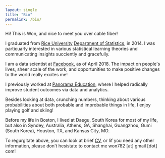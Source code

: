 ```yaml
---
layout: single
title: "Bio"
permalink: /bio/
---
```


Hi! This is Won, and nice to meet you over cable fiber!

I graduated from [Rice University](https://www.rice.edu)  [Department of Statistics](https://statistics.rice.edu), in 2014.
I was particuarly interested in various statistical learning theories and communicating insights succiently and gracefully.

I am a data scientist at [Facebook](https://www.facebook.com), as of April 2018. The impact on people's lives, sheer scale of the work, and opportunities to make positive changes to the world really excites me!

I previously worked at [Panorama Education](https://www.panoramaed.com), where I helped radically improve student outcomes via data and analytics.

Besides looking at data, crunching numbers, thinking about various probabilities about both probable and improbable things in life,
I enjoy playing golf and skiing!

Before my life in Boston, I lived at Daegu, South Korea for most of my life, but also in Syndey, Australia, Athens, GA, Shanghai, Guangzhou, Gumi (South Korea), Houston, TX, and Kansas City, MO.

To regurgitate above, you can look at brief [CV](CV), or Iif you need any other information, please don't hesistate to contact me won782 [at] gmail [dot] com!
